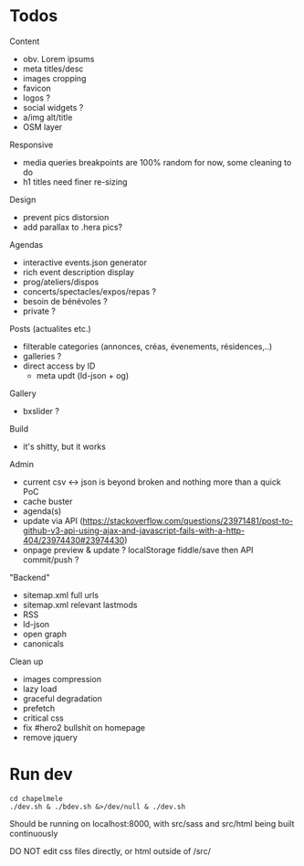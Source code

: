 Todos
=====

Content
* obv. Lorem ipsums
* meta titles/desc
* images cropping
* favicon
* logos ?
* social widgets ?
* a/img alt/title
* OSM layer

Responsive
* media queries breakpoints are 100% random for now, some cleaning to do
* h1 titles need finer re-sizing

Design
* prevent pics distorsion
* add parallax to .hera pics?

Agendas
* interactive events.json generator
* rich event description display
* prog/ateliers/dispos
* concerts/spectacles/expos/repas ?
* besoin de bénévoles ?
* private ?

Posts (actualites etc.)
* filterable categories (annonces, créas, évenements, résidences,..)
* galleries ?
* direct access by ID
	* meta updt (ld-json + og)

Gallery
* bxslider ?

Build
* it's shitty, but it works

Admin
* current csv <-> json is beyond broken and nothing more than a quick PoC
* cache buster
* agenda(s)
* update via API (https://stackoverflow.com/questions/23971481/post-to-github-v3-api-using-ajax-and-javascript-fails-with-a-http-404/23974430#23974430)
* onpage preview & update ? localStorage fiddle/save then API commit/push ?

"Backend"
* sitemap.xml full urls
* sitemap.xml relevant lastmods
* RSS
* ld-json
* open graph
* canonicals

Clean up
* images compression
* lazy load
* graceful degradation
* prefetch
* critical css
* fix #hero2 bullshit on homepage
* remove jquery


Run dev
=======

    cd chapelmele
    ./dev.sh & ./bdev.sh &>/dev/null & ./dev.sh

Should be running on localhost:8000, with src/sass and src/html being built continuously

DO NOT edit css files directly, or html outside of /src/